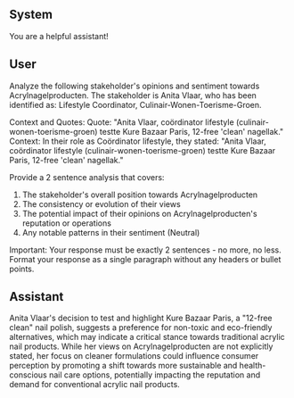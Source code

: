 ## System

You are a helpful assistant!

## User


Analyze the following stakeholder's opinions and sentiment towards Acrylnagelproducten. The stakeholder is Anita Vlaar, who has been identified as: Lifestyle Coordinator, Culinair-Wonen-Toerisme-Groen.

Context and Quotes:
Quote: "Anita Vlaar, coördinator lifestyle (culinair-wonen-toerisme-groen) testte Kure Bazaar Paris, 12-free 'clean' nagellak."
Context: In their role as Coördinator lifestyle, they stated: "Anita Vlaar, coördinator lifestyle (culinair-wonen-toerisme-groen) testte Kure Bazaar Paris, 12-free 'clean' nagellak."

Provide a 2 sentence analysis that covers:
1. The stakeholder's overall position towards Acrylnagelproducten
2. The consistency or evolution of their views
3. The potential impact of their opinions on Acrylnagelproducten's reputation or operations
4. Any notable patterns in their sentiment (Neutral)

Important: Your response must be exactly 2 sentences - no more, no less.
Format your response as a single paragraph without any headers or bullet points.


## Assistant

Anita Vlaar's decision to test and highlight Kure Bazaar Paris, a "12-free clean" nail polish, suggests a preference for non-toxic and eco-friendly alternatives, which may indicate a critical stance towards traditional acrylic nail products. While her views on Acrylnagelproducten are not explicitly stated, her focus on cleaner formulations could influence consumer perception by promoting a shift towards more sustainable and health-conscious nail care options, potentially impacting the reputation and demand for conventional acrylic nail products.

